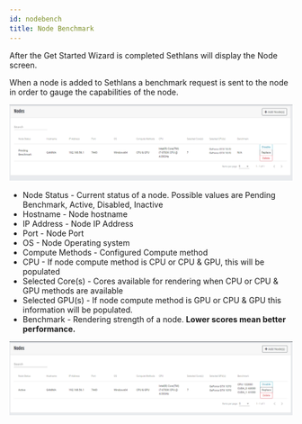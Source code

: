 ```yaml
---
id: nodebench
title: Node Benchmark
---
```

After the Get Started Wizard is completed Sethlans will display the Node screen.  

When a node is added to Sethlans a benchmark request is sent to the node in order to gauge the capabilities of the node.

![nodes](assets/gswizard/node.PNG)
* Node Status - Current status of a node. Possible values are Pending Benchmark, Active, Disabled, Inactive
* Hostname - Node hostname
* IP Address - Node IP Address
* Port - Node Port
* OS - Node Operating system
* Compute Methods - Configured Compute method
* CPU - If node compute method is CPU or CPU & GPU, this will be populated
* Selected Core(s) - Cores available for rendering when CPU or CPU & GPU methods are available
* Selected GPU(s) - If node compute method is GPU or CPU & GPU this information will be populated.
* Benchmark - Rendering strength of a node.  **Lower scores mean better performance.**


![benchmark](assets/gswizard/benchmark_complete.PNG)